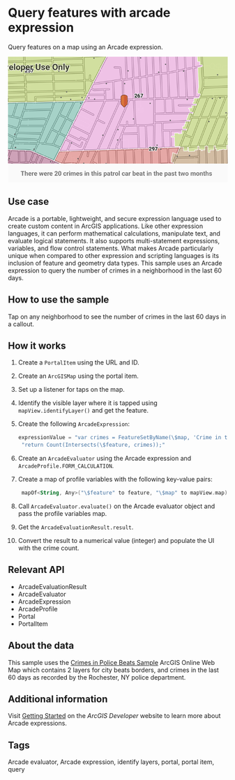 # Query features with arcade expression

Query features on a map using an Arcade expression.

![QueryFeaturesWithArcadeExpression](query-features-with-arcade-expression.png)

## Use case

Arcade is a portable, lightweight, and secure expression language used to create custom content in ArcGIS applications. Like other expression languages, it can perform mathematical calculations, manipulate text, and evaluate logical statements. It also supports multi-statement expressions, variables, and flow control statements. What makes Arcade particularly unique when compared to other expression and scripting languages is its inclusion of feature and geometry data types. This sample uses an Arcade expression to query the number of crimes in a neighborhood in the last 60 days.

## How to use the sample

Tap on any neighborhood to see the number of crimes in the last 60 days in a callout.

## How it works

1. Create a `PortalItem` using the URL and ID.
2. Create an `ArcGISMap` using the portal item.
3. Set up a listener for taps on the map.
4. Identify the visible layer where it is tapped using `mapView.identifyLayer()` and get the feature.
5. Create the following `ArcadeExpression`:

   ```kotlin
   expressionValue = "var crimes = FeatureSetByName(\$map, 'Crime in the last 60 days');\n"
    "return Count(Intersects(\$feature, crimes));"
   ```

6. Create an `ArcadeEvaluator` using the Arcade expression and `ArcadeProfile.FORM_CALCULATION`.
7. Create a map of profile variables with the following key-value pairs:

   ```kotlin
    mapOf<String, Any>("\$feature" to feature, "\$map" to mapView.map)
   ```

8. Call `ArcadeEvaluator.evaluate()` on the Arcade evaluator object and pass the profile variables map.
9. Get the `ArcadeEvaluationResult.result`.
10. Convert the result to a numerical value (integer) and populate the UI with the crime count.

## Relevant API

* ArcadeEvaluationResult
* ArcadeEvaluator
* ArcadeExpression
* ArcadeProfile
* Portal
* PortalItem

## About the data

This sample uses the [Crimes in Police Beats Sample](https://www.arcgis.com/home/item.html?id=539d93de54c7422f88f69bfac2aebf7d) ArcGIS Online Web Map which contains 2 layers for city beats borders, and crimes in the last 60 days as recorded by the Rochester, NY police department.

## Additional information

Visit [Getting Started](https://developers.arcgis.com/arcade/) on the *ArcGIS Developer* website to learn more about Arcade expressions.

## Tags

Arcade evaluator, Arcade expression, identify layers, portal, portal item, query
